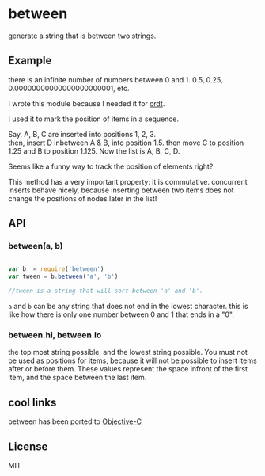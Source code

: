 # between

generate a string that is between two strings.

## Example

there is an infinite number of numbers between 0 and 1.
0.5, 0.25, 0.00000000000000000000001, etc.

I wrote this module because I needed it for
[crdt](https://github.com/dominictarr/crdt).

I used it to mark the position of items in a sequence.

Say, A, B, C are inserted into positions 1, 2, 3.  
then, insert D inbetween A & B, into position 1.5. then move
C to position 1.25 and B to position 1.125. Now the list is A, B, C, D.

Seems like a funny way to track the position of elements right?

This method has a very important property: it is commutative.
concurrent inserts behave nicely, because inserting between two 
items does not change the positions of nodes later in the list!

## API

### between(a, b)

``` js

var b  = require('between')
var tween = b.between('a', 'b')

//tween is a string that will sort between 'a' and 'b'.


```

`a` and `b` can be any string that does not end in the lowest character.
this is like how there is only one number between 0 and 1 that ends in a "0".

### between.hi, between.lo

the top most string possible, and the lowest string possible. You must not be used
as positions for items, because it will not be possible to insert items after
or before them. These values represent the space infront of the first item, and
the space between the last item.

## cool links

between has been ported to [Objective-C](https://gist.github.com/mirkokiefer/9132311)

## License

MIT


